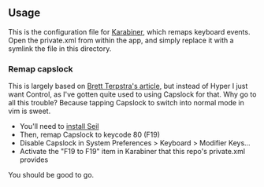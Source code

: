 ## Usage

This is the configuration file for [Karabiner](https://pqrs.org/osx/karabiner/index.html.en), which remaps keyboard events. Open the private.xml from within the app, and simply replace it with a symlink the file in this directory.

### Remap capslock
This is largely based on [Brett Terpstra's article](http://brettterpstra.com/2012/12/08/a-useful-caps-lock-key/), but instead of Hyper I just want Control, as I've gotten quite used to using Capslock for that. Why go to all this trouble? Because tapping Capslock to switch into normal mode in vim is sweet.

- You'll need to [install Seil](https://pqrs.org/osx/karabiner/seil.html.en)
- Then, remap Capslock to keycode 80 (F19)
- Disable Capslock in System Preferences > Keyboard > Modifier Keys...
- Activate the "F19 to F19" item in Karabiner that this repo's private.xml provides

You should be good to go. 
